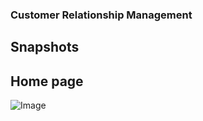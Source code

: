 ### Customer Relationship Management

## Snapshots

## Home page
![Image](https://github.com/user-attachments/assets/49d18d93-b15c-49cf-8dff-cdeabbf6f666)
